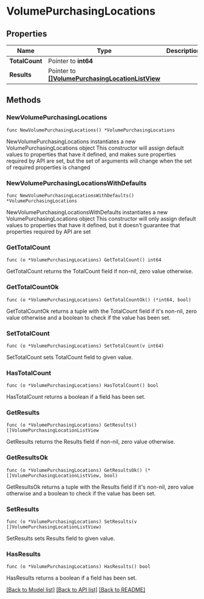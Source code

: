 # VolumePurchasingLocations

## Properties

Name | Type | Description | Notes
------------ | ------------- | ------------- | -------------
**TotalCount** | Pointer to **int64** |  | [optional] 
**Results** | Pointer to [**[]VolumePurchasingLocationListView**](VolumePurchasingLocationListView.md) |  | [optional] 

## Methods

### NewVolumePurchasingLocations

`func NewVolumePurchasingLocations() *VolumePurchasingLocations`

NewVolumePurchasingLocations instantiates a new VolumePurchasingLocations object
This constructor will assign default values to properties that have it defined,
and makes sure properties required by API are set, but the set of arguments
will change when the set of required properties is changed

### NewVolumePurchasingLocationsWithDefaults

`func NewVolumePurchasingLocationsWithDefaults() *VolumePurchasingLocations`

NewVolumePurchasingLocationsWithDefaults instantiates a new VolumePurchasingLocations object
This constructor will only assign default values to properties that have it defined,
but it doesn't guarantee that properties required by API are set

### GetTotalCount

`func (o *VolumePurchasingLocations) GetTotalCount() int64`

GetTotalCount returns the TotalCount field if non-nil, zero value otherwise.

### GetTotalCountOk

`func (o *VolumePurchasingLocations) GetTotalCountOk() (*int64, bool)`

GetTotalCountOk returns a tuple with the TotalCount field if it's non-nil, zero value otherwise
and a boolean to check if the value has been set.

### SetTotalCount

`func (o *VolumePurchasingLocations) SetTotalCount(v int64)`

SetTotalCount sets TotalCount field to given value.

### HasTotalCount

`func (o *VolumePurchasingLocations) HasTotalCount() bool`

HasTotalCount returns a boolean if a field has been set.

### GetResults

`func (o *VolumePurchasingLocations) GetResults() []VolumePurchasingLocationListView`

GetResults returns the Results field if non-nil, zero value otherwise.

### GetResultsOk

`func (o *VolumePurchasingLocations) GetResultsOk() (*[]VolumePurchasingLocationListView, bool)`

GetResultsOk returns a tuple with the Results field if it's non-nil, zero value otherwise
and a boolean to check if the value has been set.

### SetResults

`func (o *VolumePurchasingLocations) SetResults(v []VolumePurchasingLocationListView)`

SetResults sets Results field to given value.

### HasResults

`func (o *VolumePurchasingLocations) HasResults() bool`

HasResults returns a boolean if a field has been set.


[[Back to Model list]](../README.md#documentation-for-models) [[Back to API list]](../README.md#documentation-for-api-endpoints) [[Back to README]](../README.md)



